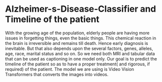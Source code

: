 # Alzheimer-s-Disease-Classifier and Timeline of the patient

With the growing age of the population, elderly people are having more issues in forgetting things, even the basic things. This chemical reaction in the brain is irreversible and remains till death. Hence early diagnosis is inevitable. But that also depends upon the several factors, genes, alleles, age, race, marital status and so on. So we need both MRI and tabular data that can be used as captioning in one model only. 
Our goal is to predict the timeline of the patient so as to have a proper treatment( and rigorous, if required) of the patient.
The model we are using is Video Vision Transformers that converts the images into videos.
